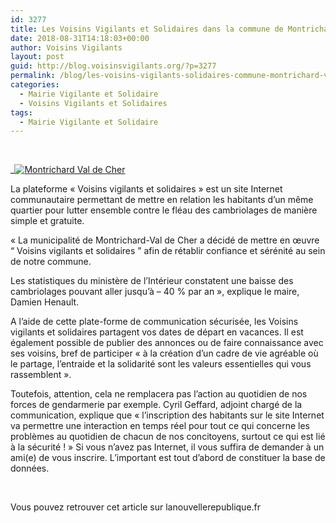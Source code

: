 ```yaml
---
id: 3277
title: Les Voisins Vigilants et Solidaires dans la commune de Montrichard Val de Cher
date: 2018-08-31T14:18:03+00:00
author: Voisins Vigilants
layout: post
guid: http://blog.voisinsvigilants.org/?p=3277
permalink: /blog/les-voisins-vigilants-solidaires-commune-montrichard-val-cher/
categories:
  - Mairie Vigilante et Solidaire
  - Voisins Vigilants et Solidaires
tags:
  - Mairie Vigilante et Solidaire
---
```

&nbsp;

_[<img class="aligncenter size-full wp-image-3278" src="./../../images/2018/06/mvdc.jpg" alt="Montrichard Val de Cher" />](./../../images/2018/06/mvdc.jpg)
  
La plateforme « Voisins vigilants et solidaires » est un site Internet communautaire permettant de mettre en relation les habitants d’un même quartier pour lutter ensemble contre le fléau des cambriolages de manière simple et gratuite.
<!--more-->
« La municipalité de Montrichard-Val de Cher a décidé de mettre en œuvre “ Voisins vigilants et solidaires ” afin de rétablir confiance et sérénité au sein de notre commune.

Les statistiques du ministère de l’Intérieur constatent une baisse des cambriolages pouvant aller jusqu’à &#8211; 40 % par an », explique le maire, Damien Henault.

A l’aide de cette plate-forme de communication sécurisée, les Voisins vigilants et solidaires partagent vos dates de départ en vacances. Il est également possible de publier des annonces ou de faire connaissance avec ses voisins, bref de participer « à la création d’un cadre de vie agréable où le partage, l’entraide et la solidarité sont les valeurs essentielles qui vous rassemblent ».

Toutefois, attention, cela ne remplacera pas l’action au quotidien de nos forces de gendarmerie par exemple. Cyril Geffard, adjoint chargé de la communication, explique que « l’inscription des habitants sur le site Internet va permettre une interaction en temps réel pour tout ce qui concerne les problèmes au quotidien de chacun de nos concitoyens, surtout ce qui est lié à la sécurité ! » Si vous n’avez pas Internet, il vous suffira de demander à un ami(e) de vous inscrire. L’important est tout d’abord de constituer la base de données.

&nbsp;

Vous pouvez retrouver cet article sur lanouvellerepublique.fr
